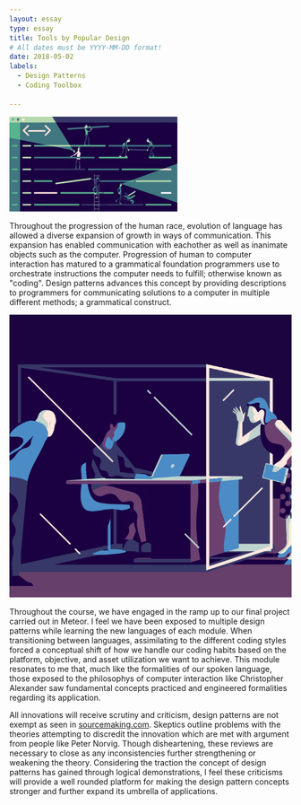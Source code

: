 ```yaml
---
layout: essay
type: essay
title: Tools by Popular Design
# All dates must be YYYY-MM-DD format!
date: 2018-05-02
labels:
  - Design Patterns
  - Coding Toolbox
  
---
```


<img class="ui medium right floated rounded image" src="/images/Design1.png">

Throughout the progression of the human race, evolution of language has allowed a diverse expansion of growth in ways of communication. This expansion has enabled communication with eachother as well as inanimate objects such as the computer. Progression of human to computer interaction has matured to a grammatical foundation programmers use to orchestrate instructions the computer needs to fulfill; otherwise known as "coding". Design patterns advances this concept by providing descriptions to programmers for communicating solutions to a computer in multiple different methods; a grammatical construct. 

<img class="ui small floated right rounded image" src="/images/Design2.png">

Throughout the course, we have engaged in the ramp up to our final project carried out in Meteor. I feel we have been exposed to multiple design patterns while learning the new languages of each module. When transitioning between languages, assimilating to the different coding styles forced a conceptual shift of how we handle our coding habits based on the platform, objective, and asset utilization we want to achieve. This module resonates to me that, much like the formalities of our spoken language, those exposed to the philosophys of computer interaction like Christopher Alexander saw fundamental concepts practiced and engineered formalities regarding its application. 

All innovations will receive scrutiny and criticism, design patterns are not exempt as seen in [sourcemaking.com](https://sourcemaking.com/design_patterns). Skeptics outline problems with the theories attempting to discredit the innovation which are met with argument from people like Peter Norvig. Though disheartening, these reviews are necessary to close as any inconsistencies further strengthening or weakening the theory. Considering the traction the concept of design patterns has gained through logical demonstrations, I feel these criticisms will provide a well rounded platform for making the design pattern concepts stronger and further expand its umbrella of applications.  
